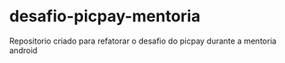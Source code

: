 # desafio-picpay-mentoria
Repositorio criado para refatorar o desafio do picpay durante a mentoria android
